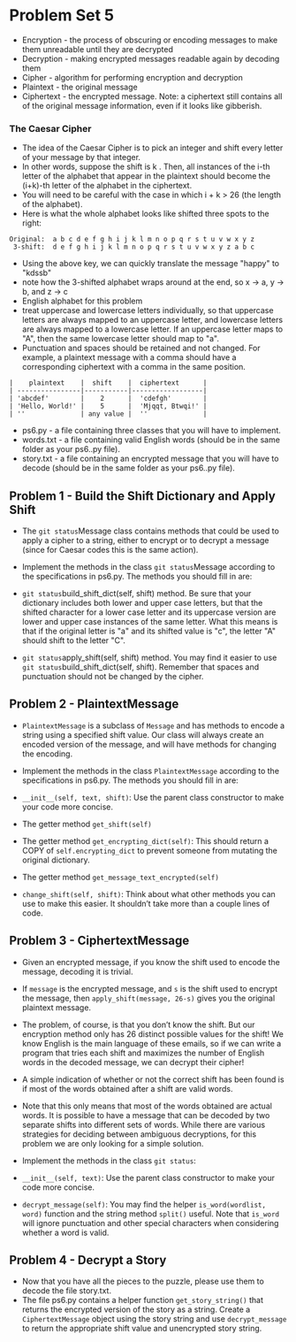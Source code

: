 # Problem Set 5

* Encryption - the process of obscuring or encoding messages to make them unreadable until they are decrypted
* Decryption - making encrypted messages readable again by decoding them
* Cipher - algorithm for performing encryption and decryption
* Plaintext - the original message
* Ciphertext - the encrypted message. Note: a ciphertext still contains all of the original message information, even if it looks like gibberish.

### The Caesar Cipher

* The idea of the Caesar Cipher is to pick an integer and shift every letter of your message by that integer. 
* In other words, suppose the shift is k . Then, all instances of the i-th letter of the alphabet that appear in the plaintext should become the (i+k)-th letter of the alphabet in the ciphertext. 
* You will need to be careful with the case in which i + k > 26 (the length of the alphabet). 
* Here is what the whole alphabet looks like shifted three spots to the right:

```
Original:  a b c d e f g h i j k l m n o p q r s t u v w x y z
 3-shift:  d e f g h i j k l m n o p q r s t u v w x y z a b c
```
* Using the above key, we can quickly translate the message "happy" to "kdssb" 
* note how the 3-shifted alphabet wraps around at the end, so x -> a, y -> b, and z -> c
* English alphabet for this problem
* treat uppercase and lowercase letters individually, so that uppercase letters are always mapped to an uppercase letter, and lowercase letters are always mapped to a lowercase letter. If an uppercase letter maps to "A", then the same lowercase letter should map to "a". 
* Punctuation and spaces should be retained and not changed. For example, a plaintext message with a comma should have a corresponding ciphertext with a comma in the same position.
```
|    plaintext    |  shift    |  ciphertext      |
| ----------------|-----------|------------------|
| 'abcdef'        |    2      |  'cdefgh'        |
| 'Hello, World!' |    5      |  'Mjqqt, Btwqi!' |
| ''              | any value |  ''              |
```
* ps6.py - a file containing three classes that you will have to implement.
* words.txt - a file containing valid English words (should be in the same folder as your ps6..py file).
* story.txt - a file containing an encrypted message that you will have to decode (should be in the same folder as your ps6..py file).


## Problem 1 - Build the Shift Dictionary and Apply Shift

* The `git status`Message class contains methods that could be used to apply a cipher to a string, either to encrypt or to decrypt a message (since for Caesar codes this is the same action).

* Implement the methods in the class `git status`Message according to the specifications in ps6.py. The methods you should fill in are:
* `git status`build_shift_dict(self, shift) method. Be sure that your dictionary includes both lower and upper case letters, but that the shifted character for a lower case letter and its uppercase version are lower and upper case instances of the same letter. What this means is that if the original letter is "a" and its shifted value is "c", the letter "A" should shift to the letter "C".
* `git status`apply_shift(self, shift) method. You may find it easier to use `git status`build_shift_dict(self, shift). Remember that spaces and punctuation should not be changed by the cipher.


## Problem 2 - PlaintextMessage

* `PlaintextMessage` is a subclass of `Message` and has methods to encode a string using a specified shift value. Our class will always create an encoded version of the message, and will have methods for changing the encoding.

* Implement the methods in the class `PlaintextMessage` according to the specifications in ps6.py. The methods you should fill in are:
* `__init__(self, text, shift)`: Use the parent class constructor to make your code more concise.
* The getter method `get_shift(self)`
* The getter method `get_encrypting_dict(self)`: This should return a COPY of `self.encrypting_dict` to prevent someone from mutating the original dictionary.
* The getter method `get_message_text_encrypted(self)`
* `change_shift(self, shift)`: Think about what other methods you can use to make this easier. It shouldn’t take more than a couple lines of code.


## Problem 3 - CiphertextMessage

* Given an encrypted message, if you know the shift used to encode the message, decoding it is trivial. 
* If `message` is the encrypted message, and `s` is the shift used to encrypt the message, then `apply_shift(message, 26-s)` gives you the original plaintext message.
* The problem, of course, is that you don’t know the shift. But our encryption method only has 26 distinct possible values for the shift! We know English is the main language of these emails, so if we can write a program that tries each shift and maximizes the number of English words in the decoded message, we can decrypt their cipher!
* A simple indication of whether or not the correct shift has been found is if most of the words obtained after a shift are valid words.
* Note that this only means that most of the words obtained are actual words. It is possible to have a message that can be decoded by two separate shifts into different sets of words. While there are various strategies for deciding between ambiguous decryptions, for this problem we are only looking for a simple solution.

* Implement the methods in the class `git status`:
* `__init__(self, text)`: Use the parent class constructor to make your code more concise.
* `decrypt_message(self)`: You may find the helper `is_word(wordlist, word)` function  and the string method `split()` useful. Note that `is_word` will ignore punctuation and other special characters when considering whether a word is valid.


## Problem 4 - Decrypt a Story
* Now that you have all the pieces to the puzzle, please use them to decode the file story.txt. 
* The file ps6.py contains a helper function `get_story_string()` that returns the encrypted version of the story as a string. Create a `CiphertextMessage` object using the story string and use `decrypt_message` to return the appropriate shift value and unencrypted story string.
